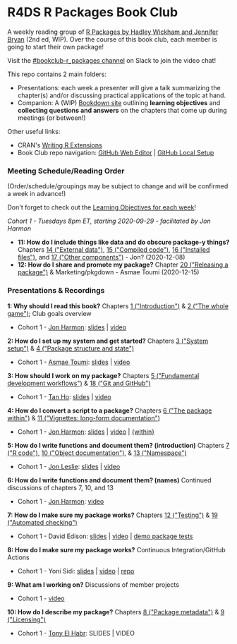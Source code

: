 # R4DS R Packages Book Club

A weekly reading group of [R Packages by Hadley Wickham and Jennifer Bryan](https://r-pkgs.org/index.html) (2nd ed, WIP). Over the course of this book club, each member is going to start their own package!

Visit the [#bookclub-r_packages channel](http://r4ds.io/join) on Slack to join the video chat! 

This repo contains 2 main folders:

- Presentations: each week a presenter will give a talk summarizing the chapter(s) and/or discussing practical applications of the topic at hand. 
- Companion: A (WIP) [Bookdown site](https://r4ds.github.io/bookclub-rpkgs/Companion/introduction.html) outlining **learning objectives** and **collecting questions and answers** on the chapters that come up during meetings (or between!)

Other useful links:

- CRAN's [Writing R Extensions](https://cran.r-project.org/doc/manuals/r-release/R-exts.html)
- Book Club repo navigation: [GitHub Web Editor](https://youtu.be/d41oc2OMAuI) | [GitHub Local Setup](https://www.youtube.com/watch?v=hNUNPkoledI)

### Meeting Schedule/Reading Order

(Order/schedule/groupings may be subject to change and will be confirmed a week in advance!)

Don't forget to check out the [Learning Objectives for each week](https://r4ds.github.io/bookclub-rpkgs/Companion/introduction.html)!

*Cohort 1 - Tuesdays 8pm ET, starting 2020-09-29 - facilitated by Jon Harmon*

- **11: How do I include things like data and do obscure package-y things?** Chapters [14 ("External data")](), [15 ("Compiled code")](), [16 ("Installed files")](), and [17 ("Other components")]() - Jon? (2020-12-08)
- **12: How do I share and promote my package?** Chapter [20 ("Releasing a package")]() & Marketing/pkgdown - Asmae Toumi (2020-12-15)

### Presentations & Recordings

**1: Why should I read this book?** Chapters [1 ("Introduction")](https://r4ds.github.io/bookclub-rpkgs/Companion/introduction.html) & [2 ("The whole game")](https://r4ds.github.io/bookclub-rpkgs/Companion/the-whole-game.html); Club goals overview

- Cohort 1 - [Jon Harmon](https://twitter.com/jonthegeek): [slides](https://r4ds.github.io/bookclub-rpkgs/Presentations/Week01/Cohort01/chapters1-2.html#1) | [video](https://youtu.be/FR6NsbkYhcw)

**2: How do I set up my system and get started?** Chapters [3 ("System setup")](https://r4ds.github.io/bookclub-rpkgs/Companion/system-setup.html) & [4 ("Package structure and state")](https://r4ds.github.io/bookclub-rpkgs/Companion/package-structure-and-state.html)

- Cohort 1 - [Asmae Toumi](https://twitter.com/asmae_toumi): [slides](https://r4ds.github.io/bookclub-rpkgs/Presentations/Week02/Cohort01/chap3-4.html#1) | [video](https://youtu.be/3r-EPc9XqxE)

**3: How should I work on my package?** Chapters [5 ("Fundamental development workflows")](https://r4ds.github.io/bookclub-rpkgs/Companion/fundamental-development-workflows.html) & [18 ("Git and GitHub")](https://r4ds.github.io/bookclub-rpkgs/Companion/git-and-github.html)

- Cohort 1 - [Tan Ho](https://https://twitter.com/_TanHo): [slides](https://r4ds.github.io/bookclub-rpkgs/Presentations/Week03/Cohort01/Development-Workflows-and-Git.html#1) | [video](https://youtu.be/DcV2km3Qx-g)

**4: How do I convert a script to a package?** Chapters [6 ("The package within")](https://r4ds.github.io/bookclub-rpkgs/Companion/the-package-within.html) & [11 ("Vignettes: long-form documentation")](https://r4ds.github.io/bookclub-rpkgs/Companion/vignettes.html)

- Cohort 1 - [Jon Harmon](https://twitter.com/JonTheGeek): [slides](https://r4ds.github.io/bookclub-rpkgs/Presentations/Week04/Cohort01/week04.html#1) | [video](https://youtu.be/eMWgu9OQ0m8) | [{within}](https://github.com/jonthegeek/within)

**5: How do I write functions and document them? (introduction)** Chapters [7 ("R code")](https://r4ds.github.io/bookclub-rpkgs/Companion/r-code.html), [10 ("Object documentation")](https://r4ds.github.io/bookclub-rpkgs/Companion/object-documentation.html), & [13 ("Namespace")](https://r4ds.github.io/bookclub-rpkgs/Companion/namespace.html) 

- Cohort 1 - [Jon Leslie](https://twitter.com/jlesliedata): [slides](https://r4ds.github.io/bookclub-rpkgs/Presentations/Week05/Cohort01/functions_docs_namespace.html#1) | [video](https://youtu.be/BN0mBuuLKz8)

**6: How do I write functions and document them? (names)** Continued discussions of chapters 7, 10, and 13

- Cohort 1 - [Jon Harmon](https://twitter.com/JonTheGeek): [video](https://youtu.be/oCbDqT8uIHY)

**7: How do I make sure my package works?** Chapters [12 ("Testing")](https://r4ds.github.io/bookclub-rpkgs/Companion/testing.html) & [19 ("Automated checking")](https://r4ds.github.io/bookclub-rpkgs/Companion/automated-checking.html)

- Cohort 1 - David Edison: [slides](https://r4ds.github.io/bookclub-rpkgs/Presentations/Week07/Cohort01/week07.html#1) | [video](https://youtu.be/SHAdJmjvQ44) | [demo package tests](https://github.com/d-edison/testdemo)

**8: How do I make sure my package works?** Continuous Integration/GitHub Actions

- Cohort 1 - Yoni Sidi: [slides](https://yonicd.github.io/gha_r_tutorial/index.html) | [video](https://youtu.be/RlE8P3f10ZU) | [repo](https://github.com/yonicd/gha_r_tutorial)

**9: What am I working on?** Discussions of member projects

- Cohort 1 - [video](https://youtu.be/Dh-kbknqa3E)

**10: How do I describe my package?** Chapters [8 ("Package metadata")](https://r4ds.github.io/bookclub-rpkgs/Companion/package-metadata.html) & [9 ("Licensing")](https://r4ds.github.io/bookclub-rpkgs/Companion/licensing.html) 

- Cohort 1 - [Tony El Habr](https://twitter.com/tonyelhabr): SLIDES | VIDEO
